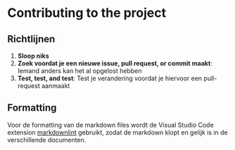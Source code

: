 Contributing to the project
=======================

## Richtlijnen

1. **Sloop niks**
2. **Zoek voordat je een nieuwe issue, pull request, or commit maakt**: Iemand anders kan het al opgelost hebben
3. **Test, test, and test**: Test je verandering voordat je hiervoor een pull-request aanmaakt

## Formatting
Voor de formatting van de markdown files wordt de Visual Studio Code extension [markdownlint](https://marketplace.visualstudio.com/items?itemName=DavidAnson.vscode-markdownlint) gebruikt, zodat de markdown klopt en gelijk is in de verschillende documenten.
